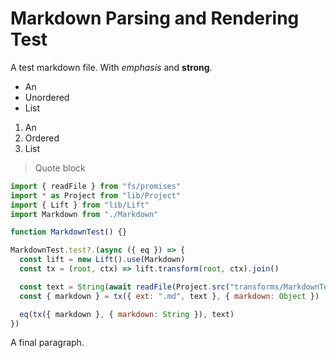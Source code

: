 # Markdown Parsing and Rendering Test

A test markdown file. With _emphasis_ and **strong**.

- An
- Unordered
- List

1. An
2. Ordered
3. List

> Quote block

```mjs
import { readFile } from "fs/promises"
import * as Project from "lib/Project"
import { Lift } from "lib/Lift"
import Markdown from "./Markdown"

function MarkdownTest() {}

MarkdownTest.test?.(async ({ eq }) => {
  const lift = new Lift().use(Markdown)
  const tx = (root, ctx) => lift.transform(root, ctx).join()

  const text = String(await readFile(Project.src("transforms/MarkdownTest.md")))
  const { markdown } = tx({ ext: ".md", text }, { markdown: Object })

  eq(tx({ markdown }, { markdown: String }), text)
})
```

A final paragraph.
